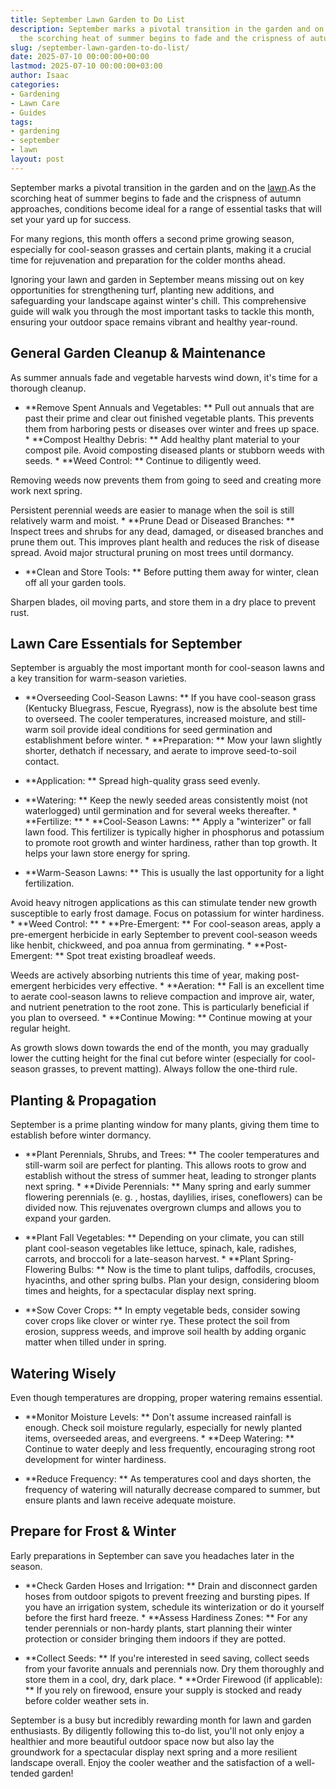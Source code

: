 ```yaml
---
title: September Lawn Garden to Do List
description: September marks a pivotal transition in the garden and on the lawn. As
  the scorching heat of summer begins to fade and the crispness of autumn approaches,...
slug: /september-lawn-garden-to-do-list/
date: 2025-07-10 00:00:00+00:00
lastmod: 2025-07-10 00:00:00+03:00
author: Isaac
categories:
- Gardening
- Lawn Care
- Guides
tags:
- gardening
- september
- lawn
layout: post
---
```

September marks a pivotal transition in the garden and on the [lawn](https://pestpolicy.com/august-lawn-and-garden-to-do-list/).As the scorching heat of summer begins to fade and the crispness of autumn approaches, conditions become ideal for a range of essential tasks that will set your yard up for success.

For many regions, this month offers a second prime growing season, especially for cool-season grasses and certain plants, making it a crucial time for rejuvenation and preparation for the colder months ahead.

Ignoring your lawn and garden in September means missing out on key opportunities for strengthening turf, planting new additions, and safeguarding your landscape against winter's chill. This comprehensive guide will walk you through the most important tasks to tackle this month, ensuring your outdoor space remains vibrant and healthy year-round.

##  General Garden Cleanup & Maintenance

As summer annuals fade and vegetable harvests wind down, it's time for a thorough cleanup.

* **Remove Spent Annuals and Vegetables: ** Pull out annuals that are past their prime and clear out finished vegetable plants. This prevents them from harboring pests or diseases over winter and frees up space. * **Compost Healthy Debris: ** Add healthy plant material to your compost pile. Avoid composting diseased plants or stubborn weeds with seeds. * **Weed Control: ** Continue to diligently weed.

Removing weeds now prevents them from going to seed and creating more work next spring.

Persistent perennial weeds are easier to manage when the soil is still relatively warm and moist. * **Prune Dead or Diseased Branches: ** Inspect trees and shrubs for any dead, damaged, or diseased branches and prune them out. This improves plant health and reduces the risk of disease spread. Avoid major structural pruning on most trees until dormancy.

* **Clean and Store Tools: ** Before putting them away for winter, clean off all your garden tools.

Sharpen blades, oil moving parts, and store them in a dry place to prevent rust.

##  Lawn Care Essentials for September

September is arguably the most important month for cool-season lawns and a key transition for warm-season varieties.

* **Overseeding Cool-Season Lawns: ** If you have cool-season grass (Kentucky Bluegrass, Fescue, Ryegrass), now is the absolute best time to overseed. The cooler temperatures, increased moisture, and still-warm soil provide ideal conditions for seed germination and establishment before winter. * **Preparation: ** Mow your lawn slightly shorter, dethatch if necessary, and aerate to improve seed-to-soil contact.

* **Application: ** Spread high-quality grass seed evenly.

* **Watering: ** Keep the newly seeded areas consistently moist (not waterlogged) until germination and for several weeks thereafter. * **Fertilize: ** * **Cool-Season Lawns: ** Apply a "winterizer" or fall lawn food. This fertilizer is typically higher in phosphorus and potassium to promote root growth and winter hardiness, rather than top growth. It helps your lawn store energy for spring.

* **Warm-Season Lawns: ** This is usually the last opportunity for a light fertilization.

Avoid heavy nitrogen applications as this can stimulate tender new growth susceptible to early frost damage. Focus on potassium for winter hardiness. * **Weed Control: ** * **Pre-Emergent: ** For cool-season areas, apply a pre-emergent herbicide in early September to prevent cool-season weeds like henbit, chickweed, and poa annua from germinating. * **Post-Emergent: ** Spot treat existing broadleaf weeds.

Weeds are actively absorbing nutrients this time of year, making post-emergent herbicides very effective. * **Aeration: ** Fall is an excellent time to aerate cool-season lawns to relieve compaction and improve air, water, and nutrient penetration to the root zone. This is particularly beneficial if you plan to overseed. * **Continue Mowing: ** Continue mowing at your regular height.

As growth slows down towards the end of the month, you may gradually lower the cutting height for the final cut before winter (especially for cool-season grasses, to prevent matting). Always follow the one-third rule.

##  Planting & Propagation

September is a prime planting window for many plants, giving them time to establish before winter dormancy.

* **Plant Perennials, Shrubs, and Trees: ** The cooler temperatures and still-warm soil are perfect for planting. This allows roots to grow and establish without the stress of summer heat, leading to stronger plants next spring. * **Divide Perennials: ** Many spring and early summer flowering perennials (e. g. , hostas, daylilies, irises, coneflowers) can be divided now. This rejuvenates overgrown clumps and allows you to expand your garden.

* **Plant Fall Vegetables: ** Depending on your climate, you can still plant cool-season vegetables like lettuce, spinach, kale, radishes, carrots, and broccoli for a late-season harvest. * **Plant Spring-Flowering Bulbs: ** Now is the time to plant tulips, daffodils, crocuses, hyacinths, and other spring bulbs. Plan your design, considering bloom times and heights, for a spectacular display next spring.

* **Sow Cover Crops: ** In empty vegetable beds, consider sowing cover crops like clover or winter rye. These protect the soil from erosion, suppress weeds, and improve soil health by adding organic matter when tilled under in spring.

##  Watering Wisely

Even though temperatures are dropping, proper watering remains essential.

* **Monitor Moisture Levels: ** Don't assume increased rainfall is enough. Check soil moisture regularly, especially for newly planted items, overseeded areas, and evergreens. * **Deep Watering: ** Continue to water deeply and less frequently, encouraging strong root development for winter hardiness.

* **Reduce Frequency: ** As temperatures cool and days shorten, the frequency of watering will naturally decrease compared to summer, but ensure plants and lawn receive adequate moisture.

##  Prepare for Frost & Winter

Early preparations in September can save you headaches later in the season.

* **Check Garden Hoses and Irrigation: ** Drain and disconnect garden hoses from outdoor spigots to prevent freezing and bursting pipes. If you have an irrigation system, schedule its winterization or do it yourself before the first hard freeze. * **Assess Hardiness Zones: ** For any tender perennials or non-hardy plants, start planning their winter protection or consider bringing them indoors if they are potted.

* **Collect Seeds: ** If you're interested in seed saving, collect seeds from your favorite annuals and perennials now. Dry them thoroughly and store them in a cool, dry, dark place. * **Order Firewood (if applicable): ** If you rely on firewood, ensure your supply is stocked and ready before colder weather sets in.

September is a busy but incredibly rewarding month for lawn and garden enthusiasts. By diligently following this to-do list, you'll not only enjoy a healthier and more beautiful outdoor space now but also lay the groundwork for a spectacular display next spring and a more resilient landscape overall. Enjoy the cooler weather and the satisfaction of a well-tended garden!